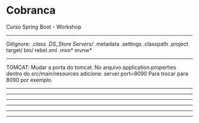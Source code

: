 # Cobranca
Curso Spring Boot - Workshop

******************************************************************************************************************
GitIgnore:
	*.class
	.DS_Store
	Servers/*
	.metadata
	.settings
	.classpath
	.project
	target/
	bin/
	rebel.xml
	.mvn*
	mvnw*
******************************************************************************************************************
TOMCAT:
	Mudar a porta do tomcat:
	No arquivo application.properties dentro do src/main/resources adicione:
	server.port=8090
	Para trocar para 8090 por exemplo. 
******************************************************************************************************************
******************************************************************************************************************
******************************************************************************************************************
******************************************************************************************************************
******************************************************************************************************************
******************************************************************************************************************

